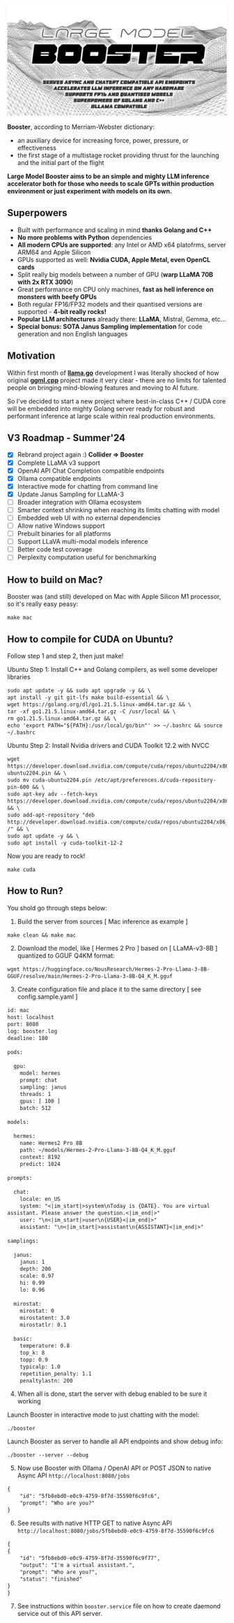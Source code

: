![](./logo.jpg?raw=true)

**Booster**, according to Merriam-Webster dictionary:

- an auxiliary device for increasing force, power, pressure, or effectiveness
- the first stage of a multistage rocket providing thrust for the launching and the initial part of the flight

**Large Model Booster aims to be an simple and mighty LLM inference accelerator both for those who needs to scale GPTs within production environment or just experiment with models on its own.**

## Superpowers

- Built with performance and scaling in mind **thanks Golang and C++**
- **No more problems with Python** dependencies
- **All modern CPUs are supported**: any Intel or AMD x64 platofrms, server ARM64 and Apple Silicon
- GPUs supported as well: **Nvidia CUDA, Apple Metal, even OpenCL cards**
- Split really big models between a number of GPU (**warp LLaMA 70B with 2x RTX 3090**)
- Great performance on CPU only machines, **fast as hell inference on monsters with beefy GPUs**
- Both regular FP16/FP32 models and their quantised versions are supported - **4-bit really rocks!**
- **Popular LLM architectures** already there: **LLaMA**, Mistral, Gemma, etc...
- **Special bonus: SOTA Janus Sampling implementation** for code generation and non English languages

## Motivation

Within first month of **[llama.go](https://github.com/gotzmann/llama.go)** development I was literally shocked of how original **[ggml.cpp](https://github.com/ggerganov/llama.cpp)** project made it very clear - there are no limits for talented people on bringing mind-blowing features and moving to AI future.

So I've decided to start a new project where best-in-class C++ / CUDA core will be embedded into mighty Golang server ready for robust and performant inference at large scale within real production environments.

## V3 Roadmap - Summer'24

- [x] Rebrand project again :) **Collider => Booster**
- [x] Complete LLaMA v3 support
- [x] OpenAI API Chat Completion compatible endpoints
- [x] Ollama compatible endpoints
- [x] Interactive mode for chatting from command line
- [x] Update Janus Sampling for LLaMA-3
- [ ] Broader integration with Ollama ecosystem
- [ ] Smarter context shrinking when reaching its limits chatting with model
- [ ] Embedded web UI with no external dependencies
- [ ] Allow native Windows support
- [ ] Prebuilt binaries for all platforms
- [ ] Support LLaVA multi-modal models inference
- [ ] Better code test coverage
- [ ] Perplexity computation useful for benchmarking

## How to build on Mac?

Booster was (and still) developed on Mac with Apple Silicon M1 processor, so it's really easy peasy:

```shell
make mac
```

## How to compile for CUDA on Ubuntu?

Follow step 1 and step 2, then just make!

Ubuntu Step 1: Install C++ and Golang compilers, as well some developer libraries

```
sudo apt update -y && sudo apt upgrade -y && \
apt install -y git git-lfs make build-essential && \
wget https://golang.org/dl/go1.21.5.linux-amd64.tar.gz && \
tar -xf go1.21.5.linux-amd64.tar.gz -C /usr/local && \
rm go1.21.5.linux-amd64.tar.gz && \
echo 'export PATH="${PATH}:/usr/local/go/bin"' >> ~/.bashrc && source ~/.bashrc
```

Ubuntu Step 2: Install Nvidia drivers and CUDA Toolkit 12.2 with NVCC

```
wget https://developer.download.nvidia.com/compute/cuda/repos/ubuntu2204/x86_64/cuda-ubuntu2204.pin && \
sudo mv cuda-ubuntu2204.pin /etc/apt/preferences.d/cuda-repository-pin-600 && \
sudo apt-key adv --fetch-keys https://developer.download.nvidia.com/compute/cuda/repos/ubuntu2204/x86_64/3bf863cc.pub && \
sudo add-apt-repository "deb http://developer.download.nvidia.com/compute/cuda/repos/ubuntu2204/x86_64/ /" && \
sudo apt update -y && \
sudo apt install -y cuda-toolkit-12-2
```

Now you are ready to rock!

```shell
make cuda
```

## How to Run?

You shold go through steps below:

1) Build the server from sources [ Mac inference as example ]

```shell
make clean && make mac
```

2) Download the model, like [ Hermes 2 Pro ] based on [ LLaMA-v3-8B ] quantized to GGUF Q4KM format:

```shell
wget https://huggingface.co/NousResearch/Hermes-2-Pro-Llama-3-8B-GGUF/resolve/main/Hermes-2-Pro-Llama-3-8B-Q4_K_M.gguf
```

3) Create configuration file and place it to the same directory [ see config.sample.yaml ] 

```shell
id: mac
host: localhost
port: 8080
log: booster.log
deadline: 180

pods:

  gpu:
    model: hermes
    prompt: chat
    sampling: janus
    threads: 1
    gpus: [ 100 ]
    batch: 512

models:

  hermes:
    name: Hermes2 Pro 8B
    path: ~/models/Hermes-2-Pro-Llama-3-8B-Q4_K_M.gguf
    context: 8192
    predict: 1024

prompts:

  chat:
    locale: en_US
    system: "<|im_start|>system\nToday is {DATE}. You are virtual assistant. Please answer the question.<|im_end|>"
    user: "\n<|im_start|>user\n{USER}<|im_end|>"
    assistant: "\n<|im_start|>assistant\n{ASSISTANT}<|im_end|>"

samplings:

  janus:
    janus: 1
    depth: 200
    scale: 0.97
    hi: 0.99
    lo: 0.96

  mirostat:
    mirostat: 0
    mirostatent: 3.0
    mirostatlr: 0.1

  basic:
    temperature: 0.8
    top_k: 8
    topp: 0.9
    typicalp: 1.0
    repetition_penalty: 1.1
    penaltylastn: 200
```    

4) When all is done, start the server with debug enabled to be sure it working

Launch Booster in interactive mode to just chatting with the model:

```shell
./booster
```

Launch Booster as server to handle all API endpoints and show debug info:

```shell
./booster --server --debug
```

5) Now use Booster with Ollama / OpenAI API or POST JSON to native Async API `http://localhost:8080/jobs`

```shell
{
    "id": "5fb8ebd0-e0c9-4759-8f7d-35590f6c9fc6",
    "prompt": "Who are you?"
}
```


6) See results with native HTTP GET to native Async API `http://localhost:8080/jobs/5fb8ebd0-e0c9-4759-8f7d-35590f6c9fc6`

```shell
{
{
    "id": "5fb8ebd0-e0c9-4759-8f7d-35590f6c9f77",
    "output": "I'm a virtual assistant.",
    "prompt": "Who are you?",
    "status": "finished"
}
}
```

7) See instructions within `booster.service` file on how to create daemond service out of this API server.